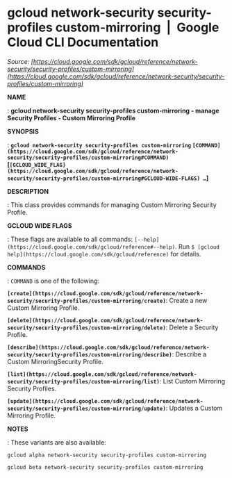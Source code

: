 # gcloud network-security security-profiles custom-mirroring  |  Google Cloud CLI Documentation

*Source: [https://cloud.google.com/sdk/gcloud/reference/network-security/security-profiles/custom-mirroring](https://cloud.google.com/sdk/gcloud/reference/network-security/security-profiles/custom-mirroring)*

**NAME**

: **gcloud network-security security-profiles custom-mirroring - manage Security Profiles - Custom Mirroring Profile**

**SYNOPSIS**

: **`gcloud network-security security-profiles custom-mirroring` `[COMMAND](https://cloud.google.com/sdk/gcloud/reference/network-security/security-profiles/custom-mirroring#COMMAND)` [`[GCLOUD_WIDE_FLAG](https://cloud.google.com/sdk/gcloud/reference/network-security/security-profiles/custom-mirroring#GCLOUD-WIDE-FLAGS) …`]**

**DESCRIPTION**

: This class provides commands for managing Custom Mirroring Security Profile.

**GCLOUD WIDE FLAGS**

: These flags are available to all commands: `[--help](https://cloud.google.com/sdk/gcloud/reference#--help)`.
Run `$ [gcloud help](https://cloud.google.com/sdk/gcloud/reference)` for details.

**COMMANDS**

: ``COMMAND`` is one of the following:

**`[create](https://cloud.google.com/sdk/gcloud/reference/network-security/security-profiles/custom-mirroring/create)`**:
Create a new Custom Mirroring Profile.

**`[delete](https://cloud.google.com/sdk/gcloud/reference/network-security/security-profiles/custom-mirroring/delete)`**:
Delete a Security Profile.

**`[describe](https://cloud.google.com/sdk/gcloud/reference/network-security/security-profiles/custom-mirroring/describe)`**:
Describe a Custom MirroringSecurity Profile.

**`[list](https://cloud.google.com/sdk/gcloud/reference/network-security/security-profiles/custom-mirroring/list)`**:
List Custom Mirroring Security Profiles.

**`[update](https://cloud.google.com/sdk/gcloud/reference/network-security/security-profiles/custom-mirroring/update)`**:
Updates a Custom Mirroring Profile.

**NOTES**

: These variants are also available:

```
gcloud alpha network-security security-profiles custom-mirroring
```

```
gcloud beta network-security security-profiles custom-mirroring
```